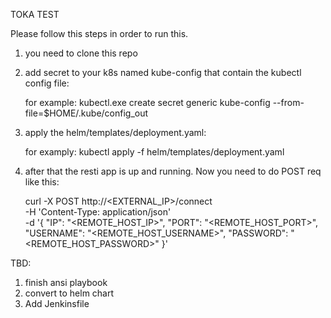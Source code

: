TOKA TEST

Please follow this steps in order to run this.

1. you need to clone this repo
2. add secret to your k8s named kube-config that contain the kubectl config file:

   for example: kubectl.exe create secret generic kube-config --from-file=$HOME/.kube/config_out
3. apply the helm/templates/deployment.yaml:

    for examply: kubectl apply -f helm/templates/deployment.yaml
4. after that the resti app is up and running. Now you need to do POST req like this:
    
    curl -X POST http://<EXTERNAL_IP>/connect \
     -H 'Content-Type: application/json' \
     -d '{
           "IP": "<REMOTE_HOST_IP>",
           "PORT": "<REMOTE_HOST_PORT>",
           "USERNAME": "<REMOTE_HOST_USERNAME>",
           "PASSWORD": "<REMOTE_HOST_PASSWORD>"
         }'

TBD: 
1. finish ansi playbook
2. convert to helm chart
3. Add Jenkinsfile


